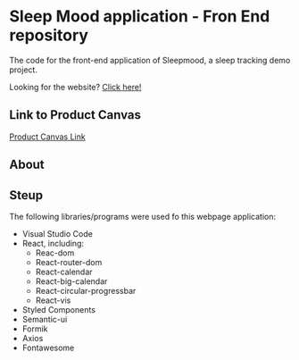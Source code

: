 # Sleep Mood application - Fron End repository

The code for the front-end application of Sleepmood, a sleep tracking demo project.

Looking for the website? [Click here!](https://sleepmood.leananeparidze.now.sh/)

## Link to Product Canvas

[Product Canvas Link](https://docs.google.com/document/d/1E0ruWeOXrLkdqbRBRqUvsyVavg4PHoP4mrv6aQQirqQ/edit#heading=h.lrymgwasdp9o)

## About



## Steup

The following libraries/programs were used fo this webpage application:

* Visual Studio Code
* React, including:
    * Reac-dom
    * React-router-dom
    * React-calendar
    * React-big-calendar
    * React-circular-progressbar
    * React-vis
* Styled Components
* Semantic-ui
* Formik
* Axios
* Fontawesome